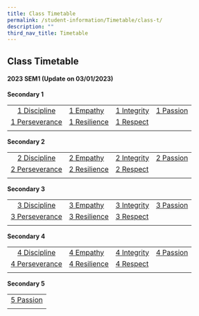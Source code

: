 ```yaml
---
title: Class Timetable
permalink: /student-information/Timetable/class-t/
description: ""
third_nav_title: Timetable
---
```

## Class Timetable

#### 2023 SEM1 (Update on 03/01/2023)
**Secondary 1**

|  |  |  |  |
|:---:|---|---|---|
| [1 Discipline](/files/Term3%201DP.pdf) | [1 Empathy](/files/Term3%201EM.pdf) | [1 Integrity](/files/Term3%201IN.pdf) | [1 Passion](/files/Term3%201PA.pdf) |
| [1 Perseverance](/files/Term3%201PE.pdf) | [1 Resilience](/files/Term3%201RS.pdf) | [1 Respect](/files/Term3%201RP.pdf) |  |
|  |  |  |  |

**Secondary 2**

|  |  |  |  |
|:---:|---|---|---|
| [2 Discipline](/files/Term3%202DP.pdf) | [2 Empathy](/files/Term3%202EM.pdf) | [2 Integrity](/files/Term3%202IN.pdf) | [2 Passion](/files/Term3%202PA.pdf) |
| [2 Perseverance](/files/Term3%202PE.pdf) | [2 Resilience](/files/Term3%202RS.pdf) | [2 Respect](/files/Term3%202RP.pdf) |  |
|  |  |  |  |

**Secondary 3**

|  |  |  |  |
|:---:|---|---|---|
| [3 Discipline](/files/Term3%203DP.pdf) | [3 Empathy](/files/Term3%203EM.pdf) | [3 Integrity](/files/Term3%203IN.pdf) | [3 Passion](/files/Term3%203PA.pdf) |
| [3 Perseverance](/files/Term3%203PE.pdf) | [3 Resilience](/files/Term3%203RS.pdf) | [3 Respect](/files/Term3%203RP.pdf) |  |
|  |  |  |  |

**Secondary 4**

|  |  |  |  |
|:---:|---|---|---|
| [4 Discipline](/files/Term3%204DP.pdf) | [4 Empathy](/files/Term3%204EM.pdf) | [4 Integrity](/files/Term3%204IN.pdf) | [4 Passion](/files/Term3%204PA.pdf) |
| [4 Perseverance](/files/Term3%204PE.pdf) | [4 Resilience](/files/Term3%204RS.pdf) | [4 Respect](/files/Term3%204RP.pdf) |  |
|  |  |  |  |

**Secondary 5**

|  |
|:---:|
| [5 Passion](/files/Term3%205PA.pdf) |
|  |
